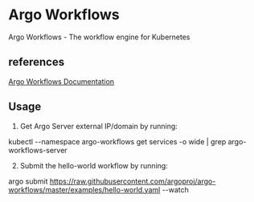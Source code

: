 # Argo Workflows

Argo Workflows - The workflow engine for Kubernetes

## references

[Argo Workflows Documentation](https://argoproj.github.io/argo-workflows/)

## Usage

1. Get Argo Server external IP/domain by running:

kubectl --namespace argo-workflows get services -o wide | grep argo-workflows-server

2. Submit the hello-world workflow by running:

argo submit https://raw.githubusercontent.com/argoproj/argo-workflows/master/examples/hello-world.yaml --watch
